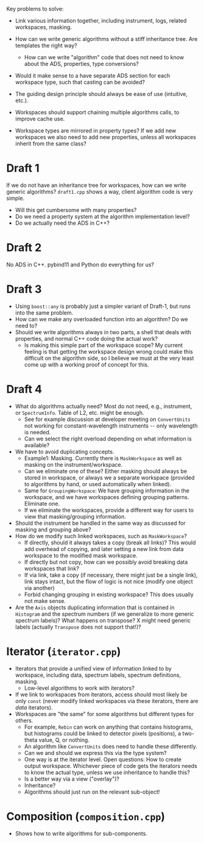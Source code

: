 Key problems to solve:
- Link various information together, including instrument, logs, related workspaces, masking.
- How can we write generic algorithms without a stiff inheritance tree. Are templates the right way?
  - How can we write "algorithm" code that does not need to know about the ADS, properties, type conversions?

- Would it make sense to a have separate ADS section for each workspace type, such that casting can be avoided?
- The guiding design principle should always be ease of use (intuitive, etc.).
- Workspaces should support chaining multiple algorithms calls, to improve cache use.
- Workspace types are mirrored in property types? If we add new workspaces we also need to add new properties, unless all workspaces inherit from the same class?

# Draft 1

If we do not have an inheritance tree for workspaces, how can we write generic algorithms?
`draft1.cpp` shows a way, client algorithm code is very simple.

- Will this get cumbersome with many properties?
- Do we need a property system at the algorithm implementation level?
- Do we actually need the ADS in C++?

# Draft 2

No ADS in C++. pybind11 and Python do everything for us?

# Draft 3

- Using `boost::any` is probably just a simpler variant of Draft-1, but runs into the same problem.
- How can we make any overloaded function into an algorithm? Do we need to?
- Should we write algorithms always in two parts, a shell that deals with properties, and normal C++ code doing the actual work?
  - Is making this simple part of the workspace scope? My current feeling is that getting the workspace design wrong could make this difficult on the algorithm side, so I believe we must at the very least come up with a working proof of concept for this.

# Draft 4

- What do algorithms actually need? Most do not need, e.g., instrument, or `SpectrumInfo`. Table of L2, etc. might be enough.
  - See for example discussion at developer meeting on `ConvertUnits` not working for constant-wavelength instruments -- only wavelength is needed.
  - Can we select the right overload depending on what information is available?
- We have to avoid duplicating concepts.
  - Example1: Masking. Currently there is `MaskWorkspace` as well as masking on the instrument/workspace.
  - Can we eliminate one of these? Either masking should always be stored in workspace, or always we a separate workspace (provided to algorithms by hand, or used automatically when linked).
  - Same for `GroupingWorkspace`: We have grouping information in the workspace, and we have workspaces defining grouping patterns. Eliminate one.
  - If we eliminate the workspaces, provide a different way for users to view that masking/grouping information.
- Should the instrument be handled in the same way as discussed for masking and grouping above?
- How do we modify such linked workspaces, such as `MaskWorkspace`?
  - If directly, should it always takes a copy (break all links)? This would add overhead of copying, and later setting a new link from data workspace to the modified mask workspace.
  - If directly but not copy, how can we possibly avoid breaking data workspaces that link?
  - If via link, take a copy (if necessary, there might just be a single link), link stays intact, but the flow of logic is not nice (modify one object via another)
  - Forbid changing grouping in existing workspace? This does usually not make sense.
- Are the `Axis` objects duplicating information that is contained in `Histogram` and the spectrum numbers (if we generalize to more generic spectrum labels)? What happens on transpose? X might need generic labels (actually `Transpose` does not support that!)?

# Iterator (`iterator.cpp`)

- Iterators that provide a unified view of information linked to by workspace, including data, spectrum labels, spectrum definitions, masking.
  - Low-level algorithms to work with iterators?
- If we link to workspaces from iterators, access should most likely be only `const` (never modify linked workspaces via these iterators, there are *data* iterators).
- Workspaces are "the same" for some algorithms but different types for others.
  - For example, `Rebin` can work on anything that contains histograms, but histograms could be linked to detector pixels (positions), a two-theta value, Q, or nothing.
  - An algorithm like `ConvertUnits` does need to handle these differently.
  - Can we and should we express this via the type system?
  - One way is at the iterator level. Open questions: How to create output workspace. Whichever piece of code gets the iterators needs to know the actual type, unless we use inheritance to handle this?
  - Is a better way via a view ("overlay")?
  - Inheritance?
  - Algorithms should just run on the relevant sub-object!

# Composition (`composition.cpp`)

- Shows how to write algorithms for sub-components.
